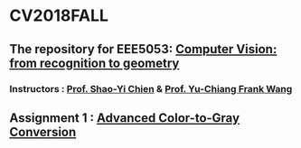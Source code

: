 # CV2018FALL
## The repository for EEE5053: [Computer Vision: from recognition to geometry](http://media.ee.ntu.edu.tw/courses/cv9/18F/)
### Instructors : [Prof. Shao-Yi Chien](http://media.ee.ntu.edu.tw/member/#nevigator) & [Prof. Yu-Chiang Frank Wang](http://vllab.ee.ntu.edu.tw/members.html)
## Assignment 1 : [Advanced Color-to-Gray Conversion](./Assignment1)
